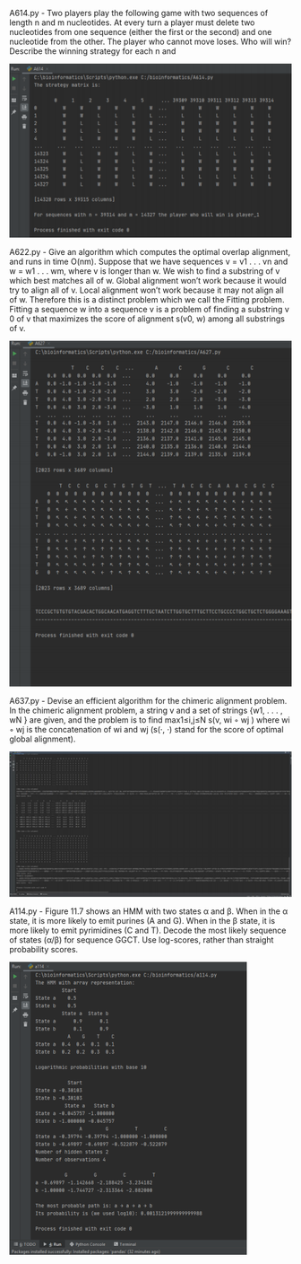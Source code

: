 A614.py - 
Two players play the following game with two sequences of length n and m nucleotides. At every turn a player must delete two nucleotides from one sequence
(either the first or the second) and one nucleotide from the other. The player who
cannot move loses. Who will win? Describe the winning strategy for each n and 

![](Images/Screenshot_1.png)

A622.py -
Give an algorithm which computes the optimal overlap alignment, and runs in time
O(nm).
Suppose that we have sequences v = v1 . . . vn and w = w1 . . . wm, where v is longer than w.
We wish to find a substring of v which best matches all of w. Global alignment won’t work
because it would try to align all of v. Local alignment won’t work because it may not align all
of w. Therefore this is a distinct problem which we call the Fitting problem. Fitting a sequence
w into a sequence v is a problem of finding a substring v
0 of v that maximizes the score of
alignment s(v0, w) among all substrings of v.

![](Images/Screenshot_3.png)


A637.py - 
Devise an efficient algorithm for the chimeric alignment problem.
In the chimeric alignment problem, a string v and a set of strings {w1, . . . , wN } are given, and
the problem is to find max1≤i,j≤N s(v, wi ◦ wj ) where wi ◦ wj is the concatenation of wi and
wj (s(·, ·) stand for the score of optimal global alignment).

![](Images/Screenshot_4.png)

A114.py -
Figure 11.7 shows an HMM with two states α and β. When in the α state, it is more
likely to emit purines (A and G). When in the β state, it is more likely to emit pyrimidines (C and T). Decode the most likely sequence of states (α/β) for sequence GGCT.
Use log-scores, rather than straight probability scores.

![](Images/Screenshot_2.png)
